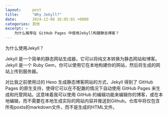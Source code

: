 ```yaml
---
layout:     post
title:      "Why Jekyll?"
date:       2024-12-08 16:05:01 +0800
categories: 其他
excerpt: >
    为什么推荐在 GitHub Pages 中使用Jekyll构建静态博客？
---
```


为什么使用Jekyll？

Jekyll 是一个简单的静态网站生成器，它可以将纯文本转换为静态网站和博客。Jekyll 是一个 Ruby Gem，你可以使用它在本地构建你的网站，然后将生成的网站上传到服务器。

对比我之前使用过的 Hexo 生成静态博客网站的方式，Jekyll 得到了 GitHub Pages 的原生支持，使得它可以在不配置的情况下自动使用 GitHub Pages 来生成和托管网站。这意味着我可以使用 GitHub 的编辑功能来编辑你的博客，或在本地编辑，而不需要在本地生成实际的网站内容并推送到Github。仓库中将仅包含所有posts的markdown文件，而不是生成的HTML文件。